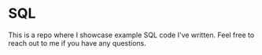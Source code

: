 # SQL

This is a repo where I showcase example SQL code I've written. Feel free to reach out to me if you have any questions.
